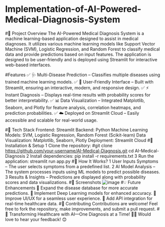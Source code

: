 # Implementation-of-AI-Powered-Medical-Diagnosis-System
#📌 Project Overview
The AI-Powered Medical Diagnosis System is a machine learning-based application designed to assist in medical diagnoses. It utilizes various machine learning models like Support Vector Machine (SVM), Logistic Regression, and Random Forest to classify medical data and provide predictions based on input features. The application is designed to be user-friendly and is deployed using Streamlit for interactive web-based interfaces.

#Features
✅ 🩺 Multi-Disease Prediction – Classifies multiple diseases using trained machine learning models.
✅ 🎨 User-Friendly Interface – Built with Streamlit, ensuring an interactive, modern, and responsive design.
✅ ⚡ Instant Diagnosis – Displays real-time results with probability scores for better interpretability.
✅ 📊 Data Visualization – Integrated Matplotlib, Seaborn, and Plotly for feature analysis, correlation heatmaps, and prediction probabilities.
✅ ☁️ Deployed on Streamlit Cloud – Easily accessible and scalable for real-world usage.

#🔹 Tech Stack
Frontend: Streamlit
Backend: Python
Machine Learning Models: SVM, Logistic Regression, Random Forest (Scikit-learn)
Data Visualization: Matplotlib, Seaborn, Plotly
Deployment: Streamlit Cloud
#🚀 Installation & Setup
1 Clone the repository:
#git clone https://github.com/your-username/AI-Medical-Diagnosis.git
cd AI-Medical-Diagnosis
2 Install dependencies:
pip install -r requirements.txt
3 Run the application:
streamlit run app.py
#🎯 How It Works?
1 User Inputs Symptoms – The user selects symptoms from a predefined list.
2 AI Model Analysis – The system processes inputs using ML models to predict possible diseases.
3 Results & Insights – Predictions are displayed along with probability scores and data visualizations.
#📸 Screenshots
![image](https://github.com/user-attachments/assets/4190e34a-7635-4e38-b508-2421f54be882)
#💡 Future Enhancements
🔹 Expand the disease database for more accurate predictions.
🔹 Implement Deep Learning models for enhanced accuracy.
🔹 Improve UI/UX for a seamless user experience.
🔹 Add API integration for real-time healthcare data.
#🤝 Contributing
Contributions are welcome! Feel free to fork the repository, make improvements, and submit a pull request.
#🚀 Transforming Healthcare with AI—One Diagnosis at a Time! 🏥💡
Would love to hear your feedback! 😊
